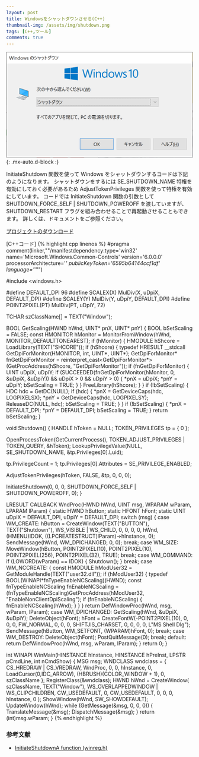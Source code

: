```yaml
---
layout: post
title: Windowsをシャットダウンさせる(C++)
thumbnail-img: /assets/img/shutdown.png
tags: [C++,ツール]
comments: true
---
```


![](/assets/img/shutdown.png){: .mx-auto.d-block :}

InitiateShutdown 関数を使って Windows をシャットダウンするコードは下記のようになります。
シャットダウンをするには SE_SHUTDOWN_NAME 特権を有効にしておく必要があるため AdjustTokenPrivileges 関数を使って特権を有効にしています。
コードでは InitiateShutdown 関数の引数として SHUTDOWN_FORCE_SELF | SHUTDOWN_POWEROFF を渡していますが、SHUTDOWN_RESTART フラグを組み合わせることで再起動させることもできます。
詳しくは、ドキュメントをご参照ください。

[プロジェクトのダウンロード](https://github.com/kenjinote/Shutdown/archive/master.zip)

[C++コード]
{% highlight cpp linenos %}
#pragma comment(linker,"\"/manifestdependency:type='win32' name='Microsoft.Windows.Common-Controls' version='6.0.0.0' processorArchitecture='*' publicKeyToken='6595b64144ccf1df' language='*'\"")

#include <windows.h>

#define DEFAULT_DPI 96
#define SCALEX(X) MulDiv(X, uDpiX, DEFAULT_DPI)
#define SCALEY(Y) MulDiv(Y, uDpiY, DEFAULT_DPI)
#define POINT2PIXEL(PT) MulDiv(PT, uDpiY, 72)

TCHAR szClassName[] = TEXT("Window");

BOOL GetScaling(HWND hWnd, UINT* pnX, UINT* pnY)
{
  BOOL bSetScaling = FALSE;
  const HMONITOR hMonitor = MonitorFromWindow(hWnd, MONITOR_DEFAULTTONEAREST);
  if (hMonitor)
  {
    HMODULE hShcore = LoadLibrary(TEXT("SHCORE"));
    if (hShcore)
    {
      typedef HRESULT __stdcall GetDpiForMonitor(HMONITOR, int, UINT*, UINT*);
      GetDpiForMonitor* fnGetDpiForMonitor = reinterpret_cast<GetDpiForMonitor*>(GetProcAddress(hShcore, "GetDpiForMonitor"));
      if (fnGetDpiForMonitor)
      {
        UINT uDpiX, uDpiY;
        if (SUCCEEDED(fnGetDpiForMonitor(hMonitor, 0, &uDpiX, &uDpiY)) && uDpiX > 0 && uDpiY > 0)
        {
          *pnX = uDpiX;
          *pnY = uDpiY;
          bSetScaling = TRUE;
        }
      }
      FreeLibrary(hShcore);
    }
  }
  if (!bSetScaling)
  {
    HDC hdc = GetDC(NULL);
    if (hdc)
    {
      *pnX = GetDeviceCaps(hdc, LOGPIXELSX);
      *pnY = GetDeviceCaps(hdc, LOGPIXELSY);
      ReleaseDC(NULL, hdc);
      bSetScaling = TRUE;
    }
  }
  if (!bSetScaling)
  {
    *pnX = DEFAULT_DPI;
    *pnY = DEFAULT_DPI;
    bSetScaling = TRUE;
  }
  return bSetScaling;
}

void Shutdown()
{
  HANDLE hToken = NULL;
  TOKEN_PRIVILEGES tp = { 0 };

  OpenProcessToken(GetCurrentProcess(), TOKEN_ADJUST_PRIVILEGES | TOKEN_QUERY, &hToken);
  LookupPrivilegeValue(NULL, SE_SHUTDOWN_NAME, &tp.Privileges[0].Luid);

  tp.PrivilegeCount = 1;
  tp.Privileges[0].Attributes = SE_PRIVILEGE_ENABLED;

  AdjustTokenPrivileges(hToken, FALSE, &tp, 0, 0, 0);

  InitiateShutdown(0, 0, 0, SHUTDOWN_FORCE_SELF | SHUTDOWN_POWEROFF, 0);
}

LRESULT CALLBACK WndProc(HWND hWnd, UINT msg, WPARAM wParam, LPARAM lParam)
{
  static HWND hButton;
  static HFONT hFont;
  static UINT uDpiX = DEFAULT_DPI, uDpiY = DEFAULT_DPI;
  switch (msg)
  {
  case WM_CREATE:
    hButton = CreateWindow(TEXT("BUTTON"), TEXT("Shutdown"), WS_VISIBLE | WS_CHILD, 0, 0, 0, 0, hWnd, (HMENU)IDOK, ((LPCREATESTRUCT)lParam)->hInstance, 0);
    SendMessage(hWnd, WM_DPICHANGED, 0, 0);
    break;
  case WM_SIZE:
    MoveWindow(hButton, POINT2PIXEL(10), POINT2PIXEL(10), POINT2PIXEL(256), POINT2PIXEL(32), TRUE);
    break;
  case WM_COMMAND:
    if (LOWORD(wParam) == IDOK)
    {
      Shutdown();
    }
    break;
  case WM_NCCREATE:
    {
      const HMODULE hModUser32 = GetModuleHandle(TEXT("user32.dll"));
      if (hModUser32)
      {
        typedef BOOL(WINAPI*fnTypeEnableNCScaling)(HWND);
        const fnTypeEnableNCScaling fnEnableNCScaling = (fnTypeEnableNCScaling)GetProcAddress(hModUser32, "EnableNonClientDpiScaling");
        if (fnEnableNCScaling)
        {
          fnEnableNCScaling(hWnd);
        }
      }
    }
    return DefWindowProc(hWnd, msg, wParam, lParam);
  case WM_DPICHANGED:
    GetScaling(hWnd, &uDpiX, &uDpiY);
    DeleteObject(hFont);
    hFont = CreateFontW(-POINT2PIXEL(10), 0, 0, 0, FW_NORMAL, 0, 0, 0, SHIFTJIS_CHARSET, 0, 0, 0, 0, L"MS Shell Dlg");
    SendMessage(hButton, WM_SETFONT, (WPARAM)hFont, 0);
    break;
  case WM_DESTROY:
    DeleteObject(hFont);
    PostQuitMessage(0);
    break;
  default:
    return DefWindowProc(hWnd, msg, wParam, lParam);
  }
  return 0;
}

int WINAPI WinMain(HINSTANCE hInstance, HINSTANCE hPreInst, LPSTR pCmdLine, int nCmdShow)
{
  MSG msg;
  WNDCLASS wndclass = {
    CS_HREDRAW | CS_VREDRAW,
    WndProc,
    0,
    0,
    hInstance,
    0,
    LoadCursor(0,IDC_ARROW),
    (HBRUSH)(COLOR_WINDOW + 1),
    0,
    szClassName
  };
  RegisterClass(&wndclass);
  HWND hWnd = CreateWindow(
    szClassName,
    TEXT("Window"),
    WS_OVERLAPPEDWINDOW | WS_CLIPCHILDREN,
    CW_USEDEFAULT,
    0,
    CW_USEDEFAULT,
    0,
    0,
    0,
    hInstance,
    0
  );
  ShowWindow(hWnd, SW_SHOWDEFAULT);
  UpdateWindow(hWnd);
  while (GetMessage(&msg, 0, 0, 0))
  {
    TranslateMessage(&msg);
    DispatchMessage(&msg);
  }
  return (int)msg.wParam;
}
{% endhighlight %}

### 参考文献
- [InitiateShutdownA function (winreg.h)](https://docs.microsoft.com/ja-jp/windows/win32/api/winreg/nf-winreg-initiateshutdowna?redirectedfrom=MSDN)
